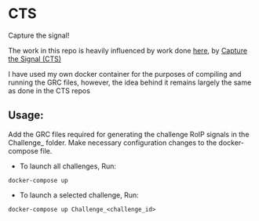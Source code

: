 # CTS

Capture the signal!

The work in this repo is heavily influenced by work done <a href="https://github.com/capturethesignal/cts-backend">here</a>, by <a href="https://github.com/capturethesignal/">Capture the Signal (CTS)</a>

I have used my own docker container for the purposes of compiling and running the GRC files, however, the idea behind it remains largely the same as done in the CTS repos

## Usage:

Add the GRC files required for generating the challenge RoIP signals in the Challenge_<challenge id> folder.
Make necessary configuration changes to the docker-compose file. 

* To launch all challenges, Run: 

```
docker-compose up
```

* To launch a selected challenge, Run:

```
docker-compose up Challenge_<challenge_id>
```
